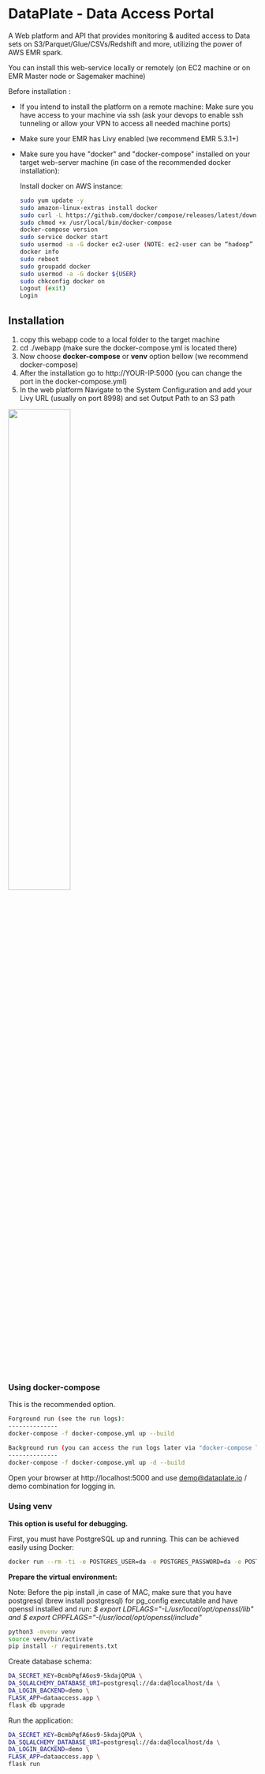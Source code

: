 DataPlate - Data Access Portal
=================================

A Web platform and API that provides monitoring & audited access to Data sets on S3/Parquet/Glue/CSVs/Redshift and more,
utilizing the power of AWS EMR spark.

You can install this web-service locally or remotely (on EC2 machine or on EMR Master node or Sagemaker machine)

Before installation :

* If you intend to install the platform on a remote machine: Make sure you have access to your machine via ssh (ask your devops to enable ssh tunneling or allow your VPN to access all needed machine ports)
* Make sure your EMR has Livy enabled (we recommend EMR 5.3.1+)
* Make sure you have "docker" and "docker-compose" installed on your target web-server machine (in case of the recommended docker installation):
  
  Install docker on AWS instance:
    ```bash
    sudo yum update -y
    sudo amazon-linux-extras install docker
    sudo curl -L https://github.com/docker/compose/releases/latest/download/docker-compose-$(uname -s)-$(uname -m) -o /usr/local/bin/docker-compose
    sudo chmod +x /usr/local/bin/docker-compose
    docker-compose version
    sudo service docker start
    sudo usermod -a -G docker ec2-user (NOTE: ec2-user can be “hadoop” for emr)
    docker info
    sudo reboot
    sudo groupadd docker
    sudo usermod -a -G docker ${USER}
    sudo chkconfig docker on
    Logout (exit)
    Login
  ```

## Installation

1. copy this webapp code to a local folder to the target machine
2. cd ./webapp (make sure the docker-compose.yml is located there)
3. Now choose **docker-compose** or **venv** option bellow (we recommend docker-compose)
5. After the installation go to http://YOUR-IP:5000 (you can change the port in the docker-compose.yml)
6. In the web platform Navigate to the System Configuration and add your Livy URL (usually on port 8998) and set Output Path to an S3 path
<img src="https://user-images.githubusercontent.com/69418989/102617755-584cb080-4142-11eb-9744-0e7336b81ddf.png" width="50%" height="50%">

   
### Using docker-compose

This is the recommended option.

```bash
Forground run (see the run logs):
--------------
docker-compose -f docker-compose.yml up --build

Background run (you can access the run logs later via "docker-compose logs -f")
--------------
docker-compose -f docker-compose.yml up -d --build
```

Open your browser at http://localhost:5000 and use demo@dataplate.io / demo combination for logging in.

### Using venv

**This option is useful for debugging.**

First, you must have PostgreSQL up and running. This can be achieved easily using Docker:

```bash
docker run --rm -ti -e POSTGRES_USER=da -e POSTGRES_PASSWORD=da -e POSTGRES_DB=da -p 5432:5432 postgres:12.4
```

**Prepare the virtual environment:**

Note:
Before the pip install ,in case of MAC, make sure that you have postgresql (brew install postgresql) for pg_config executable
and have openssl installed and run:
_$ export LDFLAGS="-L/usr/local/opt/openssl/lib" and 
$ export CPPFLAGS="-I/usr/local/opt/openssl/include"_
```bash
python3 -mvenv venv
source venv/bin/activate
pip install -r requirements.txt
```

Create database schema:

```bash
DA_SECRET_KEY=BcmbPqfA6os9-5kdajQPUA \
DA_SQLALCHEMY_DATABASE_URI=postgresql://da:da@localhost/da \
DA_LOGIN_BACKEND=demo \
FLASK_APP=dataaccess.app \
flask db upgrade
```

Run the application:

```bash
DA_SECRET_KEY=BcmbPqfA6os9-5kdajQPUA \
DA_SQLALCHEMY_DATABASE_URI=postgresql://da:da@localhost/da \
DA_LOGIN_BACKEND=demo \
FLASK_APP=dataaccess.app \
flask run
```
